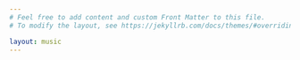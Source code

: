 ```yaml
---
# Feel free to add content and custom Front Matter to this file.
# To modify the layout, see https://jekyllrb.com/docs/themes/#overriding-theme-defaults

layout: music
---
```

